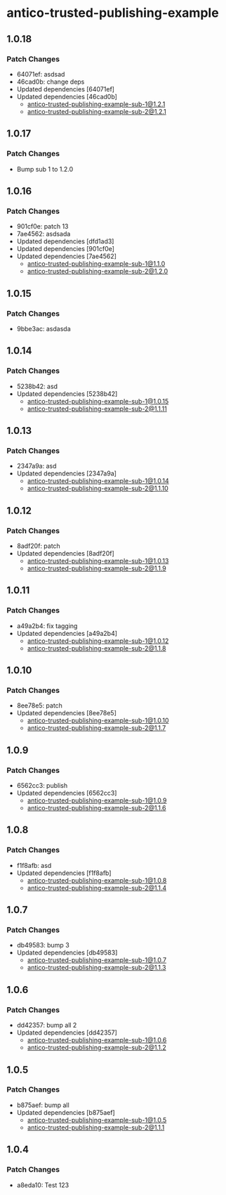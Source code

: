 # antico-trusted-publishing-example

## 1.0.18

### Patch Changes

- 64071ef: asdsad
- 46cad0b: change deps
- Updated dependencies [64071ef]
- Updated dependencies [46cad0b]
  - antico-trusted-publishing-example-sub-1@1.2.1
  - antico-trusted-publishing-example-sub-2@1.2.1

## 1.0.17

### Patch Changes

- Bump sub 1 to 1.2.0

## 1.0.16

### Patch Changes

- 901cf0e: patch 13
- 7ae4562: asdsada
- Updated dependencies [dfd1ad3]
- Updated dependencies [901cf0e]
- Updated dependencies [7ae4562]
  - antico-trusted-publishing-example-sub-1@1.1.0
  - antico-trusted-publishing-example-sub-2@1.2.0

## 1.0.15

### Patch Changes

- 9bbe3ac: asdasda

## 1.0.14

### Patch Changes

- 5238b42: asd
- Updated dependencies [5238b42]
  - antico-trusted-publishing-example-sub-1@1.0.15
  - antico-trusted-publishing-example-sub-2@1.1.11

## 1.0.13

### Patch Changes

- 2347a9a: asd
- Updated dependencies [2347a9a]
  - antico-trusted-publishing-example-sub-1@1.0.14
  - antico-trusted-publishing-example-sub-2@1.1.10

## 1.0.12

### Patch Changes

- 8adf20f: patch
- Updated dependencies [8adf20f]
  - antico-trusted-publishing-example-sub-1@1.0.13
  - antico-trusted-publishing-example-sub-2@1.1.9

## 1.0.11

### Patch Changes

- a49a2b4: fix tagging
- Updated dependencies [a49a2b4]
  - antico-trusted-publishing-example-sub-1@1.0.12
  - antico-trusted-publishing-example-sub-2@1.1.8

## 1.0.10

### Patch Changes

- 8ee78e5: patch
- Updated dependencies [8ee78e5]
  - antico-trusted-publishing-example-sub-1@1.0.10
  - antico-trusted-publishing-example-sub-2@1.1.7

## 1.0.9

### Patch Changes

- 6562cc3: publish
- Updated dependencies [6562cc3]
  - antico-trusted-publishing-example-sub-1@1.0.9
  - antico-trusted-publishing-example-sub-2@1.1.6

## 1.0.8

### Patch Changes

- f1f8afb: asd
- Updated dependencies [f1f8afb]
  - antico-trusted-publishing-example-sub-1@1.0.8
  - antico-trusted-publishing-example-sub-2@1.1.4

## 1.0.7

### Patch Changes

- db49583: bump 3
- Updated dependencies [db49583]
  - antico-trusted-publishing-example-sub-1@1.0.7
  - antico-trusted-publishing-example-sub-2@1.1.3

## 1.0.6

### Patch Changes

- dd42357: bump all 2
- Updated dependencies [dd42357]
  - antico-trusted-publishing-example-sub-1@1.0.6
  - antico-trusted-publishing-example-sub-2@1.1.2

## 1.0.5

### Patch Changes

- b875aef: bump all
- Updated dependencies [b875aef]
  - antico-trusted-publishing-example-sub-1@1.0.5
  - antico-trusted-publishing-example-sub-2@1.1.1

## 1.0.4

### Patch Changes

- a8eda10: Test 123
